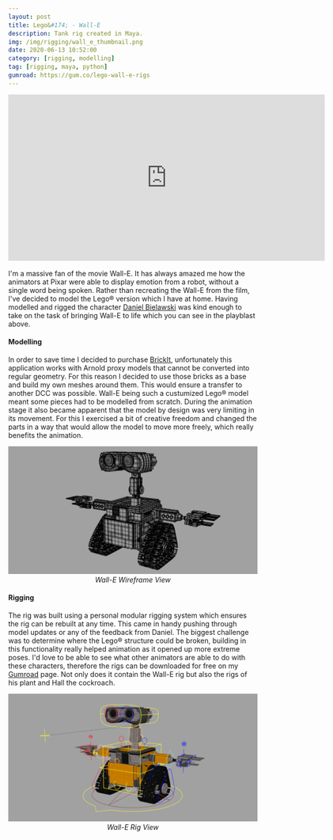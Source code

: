 ```yaml
---
layout: post
title: Lego&#174; - Wall-E
description: Tank rig created in Maya.
img: /img/rigging/wall_e_thumbnail.png
date: 2020-06-13 10:52:00
category: [rigging, modelling]
tag: [rigging, maya, python]
gumroad: https://gum.co/lego-wall-e-rigs
---
```

<p align="center"><iframe src="https://player.vimeo.com/video/428959325?color=ff9933&title=0&byline=0&portrait=0" width="640" height="336" frameborder="0" webkitallowfullscreen mozallowfullscreen allowfullscreen></iframe></p> 

<p class="justify">I'm a massive fan of the movie Wall-E. It has always amazed me how the animators at Pixar were able to display emotion from a robot, without a single word being spoken. Rather than recreating the Wall-E from the film, I've decided to model the Lego&#174; version which I have at home. Having modelled and rigged the character <a href="http://upsidedan.com/">Daniel Bielawski</a> was kind enough to take on the task of bringing Wall-E to life which you can see in the playblast above.</p> 

<h4>Modelling</h4> 
<p class="justify">In order to save time I decided to purchase <a href="https://gumroad.com/l/BrickIt">BrickIt</a>, unfortunately this application works with Arnold proxy models that cannot be converted into regular geometry. For this reason I decided to use those bricks as a base and build my own meshes around them. This would ensure a transfer to another DCC was possible. Wall-E being such a custumized Lego&#174; model meant some pieces had to be modelled from scratch. During the animation stage it also became apparent that the model by design was very limiting in its movement. For this I exercised a bit of creative freedom and changed the parts in a way that would allow the model to move more freely, which really benefits the animation.</p> 

<p align="center">
<img class="col three" src="/img/rigging/wall_e/wall_e_model_wireframe.png"/>
<i>Wall-E Wireframe View</i>
</p>

<h4>Rigging</h4> 
<p class="justify">The rig was built using a personal modular rigging system which ensures the rig can be rebuilt at any time. This came in handy pushing through model updates or any of the feedback from Daniel. The biggest challenge was to determine where the Lego&#174; structure could be broken, building in this functionality really helped animation as it opened up more extreme poses. I'd love to be able to see what other animators are able to do with these characters, therefore the rigs can be downloaded for free on my <a href="https://gum.co/lego-wall-e-rigs">Gumroad</a> page. Not only does it contain the Wall-E rig but also the rigs of his plant and Hall the cockroach.</p> 

<p align="center">
<img class="col three" src="/img/rigging/wall_e/wall_e_rig.png"/>
<i>Wall-E Rig View</i>
</p>